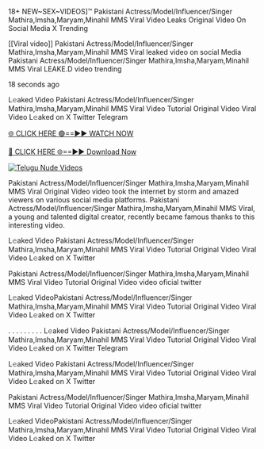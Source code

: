 18+ NEW~SEX~VIDEOS]™ Pakistani Actress/Model/Influencer/Singer Mathira,Imsha,Maryam,Minahil MMS Viral Video Leaks Original Video On Social Media X Trending

[[Viral video]] Pakistani Actress/Model/Influencer/Singer Mathira,Imsha,Maryam,Minahil MMS Viral leaked video on social Media Pakistani Actress/Model/Influencer/Singer Mathira,Imsha,Maryam,Minahil MMS Viral LEAKE.D video trending

18 seconds ago

L𝚎aked Video Pakistani Actress/Model/Influencer/Singer Mathira,Imsha,Maryam,Minahil MMS Viral Video Tutorial Original Video Viral Video L𝚎aked on X Twitter Telegram

[🌐 CLICK HERE 🟢==►► WATCH NOW](https://russelviper69.blogspot.com/p/leaked-video.html)

[🔴 CLICK HERE 🌐==►► Download Now](https://russelviper69.blogspot.com/p/leaked-video.html)

[![Telugu Nude Videos](https://i.imgur.com/dJHk4Zq.gif)](https://russelviper69.blogspot.com/p/leaked-video.html)

Pakistani Actress/Model/Influencer/Singer Mathira,Imsha,Maryam,Minahil MMS Viral Original Video video took the internet by storm and amazed viewers on various social media platforms. Pakistani Actress/Model/Influencer/Singer Mathira,Imsha,Maryam,Minahil MMS Viral, a young and talented digital creator, recently became famous thanks to this interesting video.

L𝚎aked Video Pakistani Actress/Model/Influencer/Singer Mathira,Imsha,Maryam,Minahil MMS Viral Video Tutorial Original Video Viral Video L𝚎aked on X Twitter

Pakistani Actress/Model/Influencer/Singer Mathira,Imsha,Maryam,Minahil MMS Viral Video Tutorial Original Video video oficial twitter

L𝚎aked VideoPakistani Actress/Model/Influencer/Singer Mathira,Imsha,Maryam,Minahil MMS Viral Video Tutorial Original Video Viral Video L𝚎aked on X Twitter

. . . . . . . . . L𝚎aked Video Pakistani Actress/Model/Influencer/Singer Mathira,Imsha,Maryam,Minahil MMS Viral Video Tutorial Original Video Viral Video L𝚎aked on X Twitter Telegram

L𝚎aked Video Pakistani Actress/Model/Influencer/Singer Mathira,Imsha,Maryam,Minahil MMS Viral Video Tutorial Original Video Viral Video L𝚎aked on X Twitter

Pakistani Actress/Model/Influencer/Singer Mathira,Imsha,Maryam,Minahil MMS Viral Video Tutorial Original Video video oficial twitter

L𝚎aked VideoPakistani Actress/Model/Influencer/Singer Mathira,Imsha,Maryam,Minahil MMS Viral Video Tutorial Original Video Viral Video L𝚎aked on X Twitter